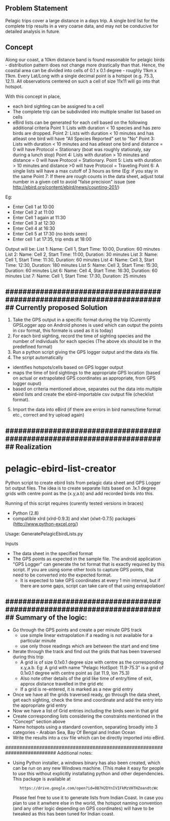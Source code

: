 Problem Statement
-----------------
Pelagic trips cover a large distance in a days trip. A single bird list for the complete trip results in a very coarse data, and may not be conducive for detailed analysis in future. 

Concept
-------
Along our coast, a 10km distance band is found reasonable for pelagic birds - distribution pattern does not change more drastically than that. Hence, the coastal area can be divided into cells of 0.1 x 0.1 degree - roughly 11km x 11km. Every Lat/Long with a single decimal point is a hotspot (e.g. 75.3, 12.1). All observations centered on such a cell of size 11x11 will go into that hotspot.

With this concept in place, 
- each bird sighting can be assigned to a cell
- The complete trip can be subdivided into multiple smaller list based on cells
- eBird lists can be generated for each cell based on the following additional criteria
Point 1: Lists with duration < 10 species and has zero birds are dropped.
Point 2: Lists with duration < 10 minutes and has atleast one bird will have "All Species Reported" set to "No"
Point 3: Lists with duration < 10 minutes and has atleast one bird and distance = 0 will have Protocol = Stationary (boat was roughly stationaly, say during a lunch stop)
Point 4: Lists with duration > 10 minutes and distance = 0 will have Protocol = Stationary.
Point 5: Lists with duration > 10 minutes and distance >0  will have Protocol = Traveling
Point 6: A single lists will have a max cutoff of 3 hours as time (Eg: if you stay in the same 
Point 7: If there are rough counts in the data sheet, adjust total number in a given cell to avoid "false precision" issue (see http://ebird.org/content/ebird/news/counting-201/)

Eg:
- Enter Cell 1 at 10:00
- Enter Cell 2 at 11:00
- Enter Cell 1 again at 11:30
- Enter Cell 3 at 12:30
- Enter Cell 4 at 16:30
- Enter Cell 5 at 17:30 (no birds seen)
- Enter cell 1 at 17:35, trip ends at 18:00

Output will be:
List 1:  Name: Cell 1, Start Time: 10:00, Duration:   60 minutes
List 2:  Name: Cell 2, Start Time: 11:00, Duration:   30 minutes
List 3:  Name: Cell 1, Start Time: 11:30, Duration:   60 minutes
List 4:  Name: Cell 3, Start Time: 12:30, Duration:   180 minutes
List 5:  Name: Cell 3, Start Time: 15:30, Duration:   60 minutes
List 6:  Name: Cell 4, Start Time: 16:30, Duration:   60 minutes
List 7:  Name: Cell 1, Start Time: 17:30, Duration:   25 minutes

##########################################################################
Currently proposed Solution
---------------------------
1. Take the GPS output in a specific format during the trip (Curerntly GPSLogger app on Android phones is used which can output the points in csv format, this formate is used as it is today)
2. For each bird sighting, record the time of sighting species and the number of individuals for each species
(The above xls should be in the predefined format)
3. Run a python script giving the GPS logger output and the data xls file.
4. The script automatically
- identifies hotspots/cells based on GPS logger output
- maps the time of bird sightings to the appropriate GPS location (based on actual or extrapolated GPS coordinates as appropriate, from GPS logger ouput) 
- based on criteria mentioned above, separates out the data into multiple ebird lists and create the ebird-importable csv output file (checklist format).
5. Import the data into eBird (if there are errors in bird names/time format etc., correct and try upload again)

##########################################################################
Realization
-----------

# pelagic-ebird-list-creator
Python script to create ebird lists from pelagic data sheet and GPS Logger txt output files. The idea is to create separate lists based on .1x.1 degree grids with centre point as the (x.y,a.b) and add recorded birds into this.

Running of this script requires (curently tested versions in braces) 
 - Python (2.8)
 - compatible xlrd (xlrd-0.9.3) and xlwt (xlwt-0.7.5) packages (http://www.python-excel.org/)

Usage:
    GeneratePelagicEbirdLists.py <path to looger file> <path to data sheet xls> <path to ebird file xls>

Inputs
 - The data sheet in the specified format
 - The GPS points as expected in the sample file. The android application "GPS Logger" can generate the txt format that is exactly required by this script. If you are using some other tools to capture GPS points, that need to be converted into the expected format.
     - It is expected to take GPS coordinates at every 1 min interval, but if there are some gaps, script can take care of that using extrapolation!

##########################################################################
Summary of the logic:
---------------------
 - Go through the GPS points and create a per minute GPS track
     - use simple linear extrapolation if a reading is not available for a particular minute
     - use only those readings which are between the start and end time
 - Iterate through the track and find out the grids that has been traversed during this trip
     - A grid is of size 0.1x0.1 degree size with centre as the corresponding x.y,a.b. Eg: A grid with name "Pelagic HotSpot: 11.9-75.3" is a grid of 0.1x0.1 degree with centre point as (lat 11.9, lon 75.3)
     - Also note other details of the grid like time of entry/time of exit, approx distance travelled in the grid etc
     - If a grid is re-entered, it is marked as a new grid entry
 - Once we have all the grids traversed ready, go through the data sheet, get each sighting, check the time and coordinate and add the entry into the appropriate grid entry
 - Now we have a list of Grid entries including the birds seen in that grid
 - Create corresponding lists considering the constraints mentioned in the "Concept" section above
 - Name hotspots using a standard covention, separating broadly into 3 categories - Arabian Sea, Bay Of Bengal and Indian Ocean
 - Write the results into a csv file which can be directly imported into eBird.

##########################################################################
Additional notes:
 - Using Python installer, a windows binary has also been created, which can be run on any new Windows machine. (This make it easy for people to use this without explicitly installating python and other dependencies. This package is available at 
     
          https://drive.google.com/open?id=0B7H2DYnIVIFkMzVHTHZoandtcWc

   Please feel free to use it to generate lists from Indian Coast. In case you plan to use it anwhere else in the world, the hotspot naming convention (and any other logic depending on GPS coordinates) will have to be tweaked as this has been tuned for Indian coast.
